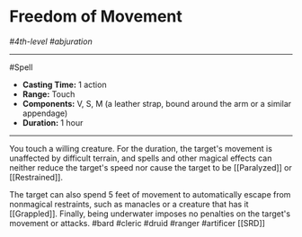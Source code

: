 # Freedom of Movement
*#4th-level #abjuration*
___ 
#Spell
- **Casting Time:** 1 action
- **Range:** Touch
- **Components:** V, S, M (a leather strap, bound around the arm or a similar appendage)
- **Duration:** 1 hour
---
You touch a willing creature. For the duration, the target's movement is unaffected by difficult terrain, and spells and other magical effects can neither reduce the target's speed nor cause the target to be [[Paralyzed]] or [[Restrained]].

The target can also spend 5 feet of movement to automatically escape from nonmagical restraints, such as manacles or a creature that has it [[Grappled]]. Finally, being underwater imposes no penalties on the target's movement or attacks.
#bard
#cleric
#druid
#ranger
#artificer
[[SRD]]
